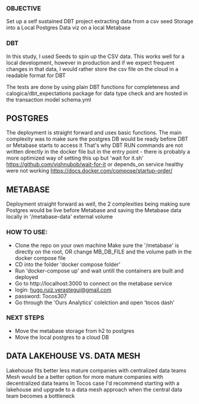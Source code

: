 
### OBJECTIVE

Set up a self sustained DBT project extracting data from a csv seed
Storage into a Local Postgres 
Data viz on a local Metabase 

### DBT 
In this study, I used Seeds to spin up the CSV data. This works well for a local development, however in production and if we expect frequent changes in that data, I would rather store the csv file on the cloud in a readable format for DBT

The tests are done by using plain DBT functions for completeness and calogica/dbt_expectations package for data type check and are hosted in the transaction model schema.yml

## POSTGRES
The deployment is straight forward and uses basic functions. The main complexity was to make sure the postgres DB would be ready before DBT or Metabase starts to access it 
That's why DBT RUN commands are not written directly in the docker file but in the entry point - there is probably a more optimized way of setting this up but 'wait for it.sh' https://github.com/vishnubob/wait-for-it or depends_on service healthy were not working https://docs.docker.com/compose/startup-order/ 

## METABASE
Deployment straight forward as well, the 2 complexities being making sure Postgres would be live before Metabase and saving the Metabase data locally in '/metabase-data' external volume

### HOW TO USE:
- Clone the repo on your own machine 
Make sure the '/metabase' is directly on the root, OR change MB_DB_FILE and the volume path in the docker compose file 
- CD into the folder 'docker compose folder' 
- Run 'docker-compose up' and wait untill the containers are built and deployed
- Go to http://localhost:3000 to connect on the metabase service
- login: hugo.ruiz.verastegui@gmail.com
- password: Tocos307
- Go through the 'Ours Analytics' colelction and open 'tocos dash'

### NEXT STEPS
- Move the metabase storage from h2 to postgres
- Move the local postgres to a cloud DB

## DATA LAKEHOUSE VS. DATA MESH
Lakehouse fits better less mature companies with centralized data teams
Mesh would be a better option for more mature companies with decentralized data teams
In Tocos case I'd recommend starting with a lakehouse and upgrade to a data mesh approach when the central data team becomes a bottleneck